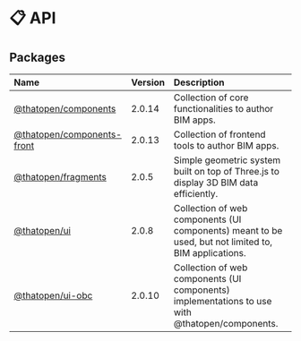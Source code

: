 # 📋 API

## Packages

| Name | Version | Description |
| :------ | :------ | :------ |
| [@thatopen/components](@thatopen/components/index.md) | 2.0.14 | Collection of core functionalities to author BIM apps. |
| [@thatopen/components-front](@thatopen/components-front/index.md) | 2.0.13 | Collection of frontend tools to author BIM apps. |
| [@thatopen/fragments](@thatopen/fragments/index.md) | 2.0.5 | Simple geometric system built on top of Three.js to display 3D BIM data efficiently. |
| [@thatopen/ui](@thatopen/ui/index.md) | 2.0.8 | Collection of web components (UI components) meant to be used, but not limited to, BIM applications. |
| [@thatopen/ui-obc](@thatopen/ui-obc/index.md) | 2.0.10 | Collection of web components (UI components) implementations to use with @thatopen/components. |
